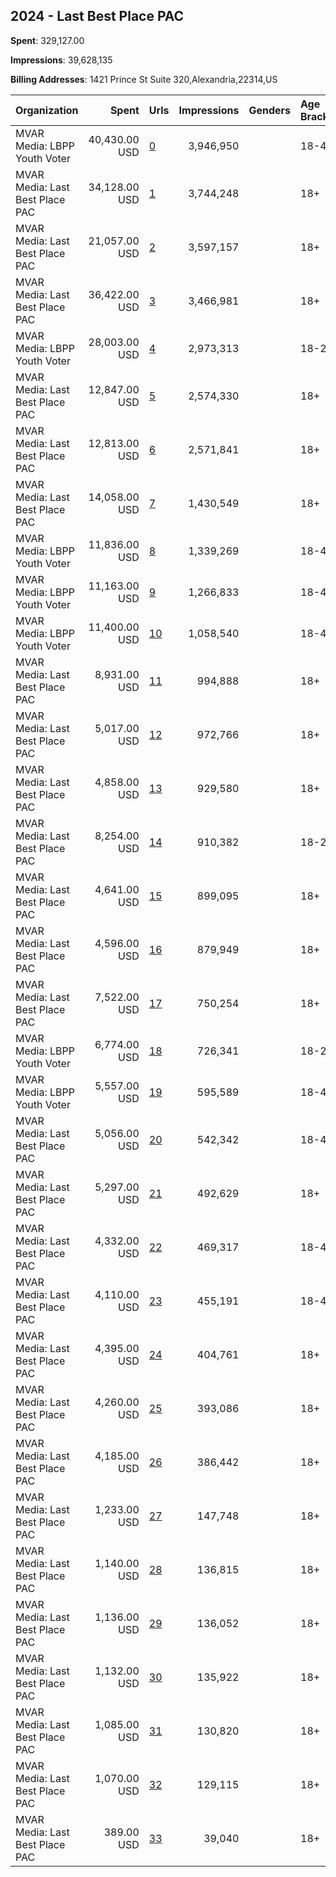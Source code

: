 ## 2024 - Last Best Place PAC 
**Spent**: 329,127.00

**Impressions**: 39,628,135

**Billing Addresses**: 1421 Prince St Suite 320,Alexandria,22314,US

|Organization|Spent|Urls|Impressions|Genders|Age Brackets|Country Codes|
|:---|---:|:---|---:|:---|:---|:---|
|MVAR Media: LBPP Youth Voter|40,430.00 USD|[0](https://www.snap.com/political-ads/asset/ab0931052fbb17e6daadd9295e804e5e5b4ed24c7d4ebedaa8868adc7b3ea674?mediaType=mp4)|3,946,950||18-45|united states|
|MVAR Media: Last Best Place PAC|34,128.00 USD|[1](https://www.snap.com/political-ads/asset/c96e4837c4e825ebefdab50685a12dd02d163ddb10bdb4650ac87f18a6aa6c40?mediaType=jpg)|3,744,248||18+|united states|
|MVAR Media: Last Best Place PAC|21,057.00 USD|[2](https://www.snap.com/political-ads/asset/5709cd8244308106831b1addf7abf1542e5d779a6629ffc730602fa09a5f36a8?mediaType=jpg)|3,597,157||18+|united states|
|MVAR Media: Last Best Place PAC|36,422.00 USD|[3](https://www.snap.com/political-ads/asset/86acee806e0551dde949a3742a154c9264bf4286ea14712abef9d09520cd3319?mediaType=jpg)|3,466,981||18+|united states|
|MVAR Media: LBPP Youth Voter|28,003.00 USD|[4](https://www.snap.com/political-ads/asset/37788d3154bb95486f7c783136b7bdfb184504864b73f06b32cf1768c2c1aa0b?mediaType=mp4)|2,973,313||18-25|united states|
|MVAR Media: Last Best Place PAC|12,847.00 USD|[5](https://www.snap.com/political-ads/asset/c5ca624a983c5c761d04b200785334fc81425f318d77f2543465b2093d2d5eae?mediaType=jpg)|2,574,330||18+|united states|
|MVAR Media: Last Best Place PAC|12,813.00 USD|[6](https://www.snap.com/political-ads/asset/79aad149d6104c30294246aef05df142714f34894cf0772529eac928f5e66b7e?mediaType=jpg)|2,571,841||18+|united states|
|MVAR Media: Last Best Place PAC|14,058.00 USD|[7](https://www.snap.com/political-ads/asset/0e87ff80513b94ed74079c48e498a4b2a316aa75b3adfad44a4110b8b46596b4?mediaType=mp4)|1,430,549||18+|united states|
|MVAR Media: LBPP Youth Voter|11,836.00 USD|[8](https://www.snap.com/political-ads/asset/d9e93202db7226d94ad2a44424b6666539cc1db6c044e22b1fa2ce336216d0bc?mediaType=mp4)|1,339,269||18-45|united states|
|MVAR Media: LBPP Youth Voter|11,163.00 USD|[9](https://www.snap.com/political-ads/asset/a212da3de4faf6fed4a3c19439faa40dcf57a09071363b340a6add29846a6c5d?mediaType=mp4)|1,266,833||18-45|united states|
|MVAR Media: LBPP Youth Voter|11,400.00 USD|[10](https://www.snap.com/political-ads/asset/d8fdf4a56a258561cb38d23ef39b825957cf0e7c3ac589f4d57fa164ae5c57f7?mediaType=mp4)|1,058,540||18-45|united states|
|MVAR Media: Last Best Place PAC|8,931.00 USD|[11](https://www.snap.com/political-ads/asset/9bdc8c7822f5f04ec9217c71e9be14c97e5ffab51f2afc0d4fa1f0837f7057fc?mediaType=jpg)|994,888||18+|united states|
|MVAR Media: Last Best Place PAC|5,017.00 USD|[12](https://www.snap.com/political-ads/asset/0bbb3c4ac90cdab1eab3fadba56d3a60dbae8ebb2a5d1f34bce60ed8dfd909ec?mediaType=jpg)|972,766||18+|united states|
|MVAR Media: Last Best Place PAC|4,858.00 USD|[13](https://www.snap.com/political-ads/asset/afd9240cf8f1ec0c4013281fbb1635bb48be6db29855dbdcf9059f92df0fa221?mediaType=jpg)|929,580||18+|united states|
|MVAR Media: Last Best Place PAC|8,254.00 USD|[14](https://www.snap.com/political-ads/asset/d0037c37bef4812f5bf95e6536bb7b049d748dff6a16b69db0e822adc32e7651?mediaType=jpg)|910,382||18-24|united states|
|MVAR Media: Last Best Place PAC|4,641.00 USD|[15](https://www.snap.com/political-ads/asset/05b4ccafbae5eea99208f900c5f772aa1fcfdf0b9b45527bfc9970f87fab148a?mediaType=jpg)|899,095||18+|united states|
|MVAR Media: Last Best Place PAC|4,596.00 USD|[16](https://www.snap.com/political-ads/asset/c9570f0235e7a71960729d422d7b0ed518c84165f152b497ffc078f8acd90960?mediaType=jpg)|879,949||18+|united states|
|MVAR Media: Last Best Place PAC|7,522.00 USD|[17](https://www.snap.com/political-ads/asset/c24c704a6a7682af8a0dd014791370d1a1c10f479785cdb89b5d03368589e0ce?mediaType=jpg)|750,254||18+|united states|
|MVAR Media: LBPP Youth Voter|6,774.00 USD|[18](https://www.snap.com/political-ads/asset/5d0897eb778fa20c1533228e057c8656aab77a719782b50655b8e80bd2ec78c0?mediaType=mp4)|726,341||18-25|united states|
|MVAR Media: LBPP Youth Voter|5,557.00 USD|[19](https://www.snap.com/political-ads/asset/5eab0bcbcf9c1e89a281993374441d371c364b07b1c6b113be381efba118afaa?mediaType=mp4)|595,589||18-45|united states|
|MVAR Media: Last Best Place PAC|5,056.00 USD|[20](https://www.snap.com/political-ads/asset/8fc56a1900d9906a12e9ec888cb6f27b61ba186820b48fd9ed93f2652bbd4f0c?mediaType=mp4)|542,342||18-45|united states|
|MVAR Media: Last Best Place PAC|5,297.00 USD|[21](https://www.snap.com/political-ads/asset/cdafa3a3d24c3457c1e7023e6a79a51ca991646a3beafe2ebd50187f5098c9fd?mediaType=mp4)|492,629||18+|united states|
|MVAR Media: Last Best Place PAC|4,332.00 USD|[22](https://www.snap.com/political-ads/asset/e6cac6a649bc26cd4c22a04d08fd5dfbe5a7b1f94235c66e77db44aba45b1824?mediaType=mp4)|469,317||18-45|united states|
|MVAR Media: Last Best Place PAC|4,110.00 USD|[23](https://www.snap.com/political-ads/asset/5fd92b67b71afa28d18ec4d9d014b0dd5024edf7a5f135a73aa7118a9f50b623?mediaType=mp4)|455,191||18-45|united states|
|MVAR Media: Last Best Place PAC|4,395.00 USD|[24](https://www.snap.com/political-ads/asset/00c0ae3e6122f558f81db5a38ec76b89016f15ccc0804a04b2f46a2c48c71ea7?mediaType=mp4)|404,761||18+|united states|
|MVAR Media: Last Best Place PAC|4,260.00 USD|[25](https://www.snap.com/political-ads/asset/2c46ee192b91f91a751ac1ec873f4c3d51a36664d12744dd67d27e2700f004d8?mediaType=jpg)|393,086||18+|united states|
|MVAR Media: Last Best Place PAC|4,185.00 USD|[26](https://www.snap.com/political-ads/asset/e7fc1b925d15d26ae176a7dff355ae053ae94292baea822d76b4c9bad5948c93?mediaType=mp4)|386,442||18+|united states|
|MVAR Media: Last Best Place PAC|1,233.00 USD|[27](https://www.snap.com/political-ads/asset/88de2fee758ce46449d2af0144519ae00847e6932767ba502faf32bb7613f533?mediaType=mp4)|147,748||18+|united states|
|MVAR Media: Last Best Place PAC|1,140.00 USD|[28](https://www.snap.com/political-ads/asset/9a0ea76c8f7895949780012e6a586d4c75080970ffe3966bca7632a7f0d4d2c6?mediaType=mp4)|136,815||18+|united states|
|MVAR Media: Last Best Place PAC|1,136.00 USD|[29](https://www.snap.com/political-ads/asset/8edec7253c548007ae5194f3c48015510dff626e6768b48f772cbef3a8c2e192?mediaType=mp4)|136,052||18+|united states|
|MVAR Media: Last Best Place PAC|1,132.00 USD|[30](https://www.snap.com/political-ads/asset/dc915034ed24d96f53fe30c0ba771ce42614e7051fc8e0f113f64e14a9eba008?mediaType=mp4)|135,922||18+|united states|
|MVAR Media: Last Best Place PAC|1,085.00 USD|[31](https://www.snap.com/political-ads/asset/cd1ba97a672703515fea0b6ccf243ad14fce07f44bfa6c4e15adda7e8379ecf2?mediaType=mp4)|130,820||18+|united states|
|MVAR Media: Last Best Place PAC|1,070.00 USD|[32](https://www.snap.com/political-ads/asset/04883ee4d60d4280c4559d19fc2fdcdf7c2d2d258a6b13485f980c7de549ccb2?mediaType=mp4)|129,115||18+|united states|
|MVAR Media: Last Best Place PAC|389.00 USD|[33](https://www.snap.com/political-ads/asset/d0037c37bef4812f5bf95e6536bb7b049d748dff6a16b69db0e822adc32e7651?mediaType=jpg)|39,040||18+|united states|
